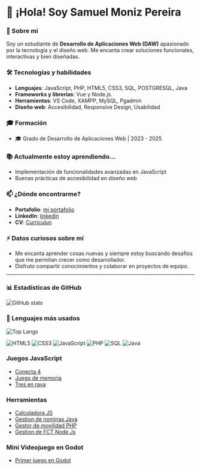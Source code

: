 # 👋 ¡Hola! Soy Samuel Moniz Pereira

### 🚀 Sobre mí
Soy un estudiante de **Desarrollo de Aplicaciones Web (DAW)** apasionado por la tecnología y el diseño web. Me encanta crear soluciones funcionales, interactivas y bien diseñadas. 

### 🛠️ Tecnologías y habilidades
- **Lenguajes**: JavaScript, PHP, HTML5, CSS3, SQL, POSTGRESQL, Java
- **Frameworks y librerías**: Vue y Node.js. 
- **Herramientas**: VS Code, XAMPP, MySQL, Pgadmin
- **Diseño web**: Accesibilidad, Responsive Design, Usabilidad

### 🎓 Formación
- 🎓 Grado de Desarrollo de Aplicaciones Web | 2023 - 2025

### 📚 Actualmente estoy aprendiendo...
- Implementación de funcionalidades avanzadas en JavaScript
- Buenas prácticas de accesibilidad en diseño web

### 📫 ¿Dónde encontrarme?
- **Portafolio**: [mi portafolio](https://sam324sam.github.io/Blog/)
- **LinkedIn**: [linkedin](https://www.linkedin.com/in/samuel-moniz-pereira-897015342/)
- **CV**: [Curriculun](https://drive.google.com/file/d/1n_bb1LdiiCDaZGuRRbqvDhvFMsO02EoO/view?usp=sharing)

### ⚡ Datos curiosos sobre mí
- Me encanta aprender cosas nuevas y siempre estoy buscando desafíos que me permitan crecer como desarrollador.
- Disfruto compartir conocimientos y colaborar en proyectos de equipo.

---
<div>
    <h3>📊 Estadísticas de GitHub</h3>
    <img src="https://github-readme-stats.vercel.app/api?username=sam324sam&show_icons=true&theme=radical" alt="GitHub stats">
</div>
<div>
    <h3>🎯 Lenguajes más usados</h3>
    <img src="https://github-readme-stats.vercel.app/api/top-langs/?username=sam324sam&layout=compact&theme=radical" alt="Top Langs">
</div>

![HTML5](https://img.shields.io/badge/HTML5-orange?style=plastic)
![CSS3](https://img.shields.io/badge/CSS3-blue?style=plastic)
![JavaScript](https://img.shields.io/badge/JavaScript-yellow?style=plastic)
![PHP](https://img.shields.io/badge/PHP-purple?style=plastic)
![SQL](https://img.shields.io/badge/SQL-lightgrey?style=plastic)
![Java](https://img.shields.io/badge/Java-red?style=plastic)

### Juegos JavaScript
- [Conecta 4](https://github.com/sam324sam/Conecta_4)
- [Juego de memoria](https://github.com/sam324sam/Juego_De_Memoria)
- [Tres en raya](https://github.com/sam324sam/Tres_En_Raya)

### Herramientas
- [Calculadora JS](https://github.com/sam324sam/Calculadora)
- [Gestion de nominas Java](https://github.com/sam324sam/GestionNominasJava)
- [Gestor de movilidad PHP](https://github.com/sam324sam/Gestion_movilidad)
- [Gestion de FCT Node Js](https://github.com/sam324sam/Gestion_FCT_Nodejs)

### Mini Videojuego en Godot
- [Primer juego en Godot](https://github.com/sam324sam/Primer_Juego_En_Godot)
